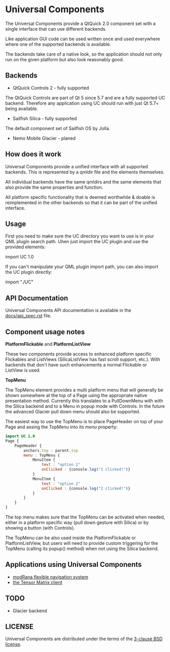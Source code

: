 Universal Components
====================

The Universal Components provide a QtQuick 2.0 component set
with a single interface that can use different backends.

Like application GUI code can be used written once and used
everywhere where one of the supported backends is available.

The backends take care of a native look, so the application
should not only run on the given platform but also look 
reasonably good.

Backends
--------

* QtQuick Controls 2 - fully supported

The QtQuick Controls are part of Qt 5 since 5.7 and are a
fully supported UC backend. Therefore any application
using UC should run with just Qt 5.7+ being available.

* Sailfish Silica - fully supported

The default component set of Sailfish OS by Jolla.

* Nemo Mobile Glacier - planed


How does it work
----------------

Universal Components provide a unified interface with all supported backends.
This is represented by a qmldir file and the elements themselves.

All individual backends have the same qmldirs and the same elements that
also provide the same properties and function.

All platform specific functionality that is deemed worthwhile & doable
is reimplemented in the other backends so that it can be part of the
unified interface.

Usage
-----

First you need to make sure the UC directory you want to use is in your
QML plugin search path. Uhen just import the UC plugin and use the provided
elements:

import UC 1.0

If you can't manipulate your QML plugin import path, you can also import the
UC plugin directly:

import "./UC"

API Documentation
-----------------

Universal Components API documentation is available in the [docs/api_spec.rst](docs/api_spec.rst)
file.

Component usage notes
---------------------

**PlatformFlickable** and **PlatformListView**

These two components provide access to enhanced platform specific Flickables
and ListViews (SilicaListView has fast scroll support, etc.).
With backends that don't have such enhancements a normal Flickable or ListView
is used.

**TopMenu**

The TopMenu element provides a multi platform menu that will generally be shown
somewhere at the top of a Page using the appropriate native presentation method.
Currently this translates to a PullDownMenu with with the Silica backend and to
a Menu in popup mode with Controls. In the future the advanced Glacier pull down
menu should also be supported.

The easiest way to use the TopMenu is to place PageHeader on top of your Page
and assing the TopMenu into its *menu* property:

```QML
import UC 1.0
Page {
    PageHeader {
        anchors.top : parent.top
        menu : TopMenu {
            MenuItem {
                text : "option 1"
                onClicked : {console.log("1 clicked!")}
            }
            MenuItem {
                text : "option 2"
                onClicked : {console.log("2 clicked!")}
            }
        }
    }
}
```

The top menu makes sure that the TopMenu can be activated when needed, either in a
platform specific way (pull down gesture with Silica) or by showing a button
(with Controls).

The TopMenu can be also used inside the PlatformFlickable or PlatformListView,
but users will need to provide custom triggering for the TopMenu (calling its popup() method)
when not using the Silica backend.


Applications using Universal Components
-------------------------------------

* [modRana flexible navigation system](https://github.com/M4rtinK/modrana)
* [the Tensor Matrix client](https://github.com/davidar/tensor)


TODO
----

* Glacier backend


LICENSE
-------

Universal Components are distributed under the terms of the [3-clause BSD license](http://opensource.org/licenses/BSD-3-Clause).
